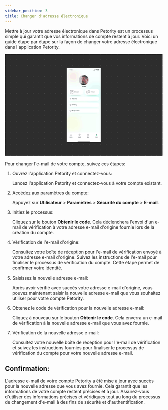 ```yaml
---
sidebar_position: 3
title: Changer d'adresse électronique
---
```


Mettre à jour votre adresse électronique dans Petority est un processus simple qui garantit que vos informations de compte restent à jour. Voici un guide étape par étape sur la façon de changer votre adresse électronique dans l'application Petority.

![Update email](/img/manage-account/Change-Email.gif)

Pour changer l'e-mail de votre compte, suivez ces étapes:
1. Ouvrez l'application Petority et connectez-vous:

    Lancez l'application Petority et connectez-vous à votre compte existant.
2. Accédez aux paramètres du compte:

   Appuyez sur **Utilisateur** > **Paramètres** > **Sécurité du compte** > **E-mail**.
3. Initiez le processus:

    Cliquez sur le bouton **Obtenir le code**. Cela déclenchera l'envoi d'un e-mail de vérification à votre adresse e-mail d'origine fournie lors de la création du compte.

4. Vérification de l'e-mail d'origine:

   Consultez votre boîte de réception pour l'e-mail de vérification envoyé à votre adresse e-mail d'origine. Suivez les instructions de l'e-mail pour finaliser le processus de vérification du compte. Cette étape permet de confirmer votre identité.
5. Saisissez la nouvelle adresse e-mail:

    Après avoir vérifié avec succès votre adresse e-mail d'origine, vous pouvez maintenant saisir la nouvelle adresse e-mail que vous souhaitez utiliser pour votre compte Petority.
6. Obtenez le code de vérification pour la nouvelle adresse e-mail:

	Cliquez à nouveau sur le bouton **Obtenir le code**. Cela enverra un e-mail de vérification à la nouvelle adresse e-mail que vous avez fournie.
7. Vérification de la nouvelle adresse e-mail:

	Consultez votre nouvelle boîte de réception pour l'e-mail de vérification et suivez les instructions fournies pour finaliser le processus de vérification du compte pour votre nouvelle adresse e-mail.

## Confirmation:
L'adresse e-mail de votre compte Petority a été mise à jour avec succès pour la nouvelle adresse que vous avez fournie. Cela garantit que les informations de votre compte restent précises et à jour. Assurez-vous d'utiliser des informations précises et véridiques tout au long du processus de changement d'e-mail à des fins de sécurité et d'authentification.




